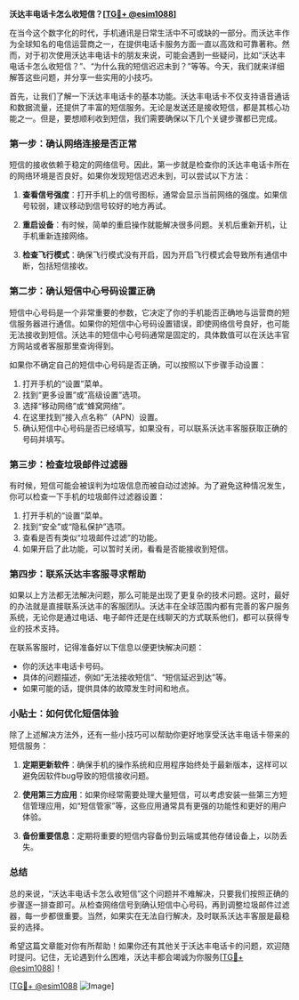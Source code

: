 **沃达丰电话卡怎么收短信？[[TG💪+ @esim1088](https://t.me/s/esim1088)]**

在当今这个数字化的时代，手机通讯是日常生活中不可或缺的一部分。而沃达丰作为全球知名的电信运营商之一，在提供电话卡服务方面一直以高效和可靠著称。然而，对于初次使用沃达丰电话卡的朋友来说，可能会遇到一些疑问，比如“沃达丰电话卡怎么收短信？”、“为什么我的短信迟迟未到？”等等。今天，我们就来详细解答这些问题，并分享一些实用的小技巧。

首先，让我们了解一下沃达丰电话卡的基本功能。沃达丰电话卡不仅支持语音通话和数据流量，还提供了丰富的短信服务。无论是发送还是接收短信，都是其核心功能之一。但是，要想顺利收到短信，我们需要确保以下几个关键步骤都已完成。

### 第一步：确认网络连接是否正常

短信的接收依赖于稳定的网络信号。因此，第一步就是检查你的沃达丰电话卡所在的网络环境是否良好。如果你发现短信迟迟未到，可以尝试以下方法：

1. **查看信号强度**：打开手机上的信号图标，通常会显示当前网络的强度。如果信号较弱，建议移动到信号较好的地方再试。
   
2. **重启设备**：有时候，简单的重启操作就能解决很多问题。关机后重新开机，让手机重新连接网络。

3. **检查飞行模式**：确保飞行模式没有开启，因为开启飞行模式会导致所有通信中断，包括短信接收。

### 第二步：确认短信中心号码设置正确

短信中心号码是一个非常重要的参数，它决定了你的手机能否正确地与运营商的短信服务器进行通信。如果你的短信中心号码设置错误，即使网络信号良好，也可能无法接收到短信。沃达丰的短信中心号码通常是固定的，具体数值可以在沃达丰官方网站或者客服那里查询得到。

如果你不确定自己的短信中心号码是否正确，可以按照以下步骤手动设置：

1. 打开手机的“设置”菜单。
2. 找到“更多设置”或“高级设置”选项。
3. 选择“移动网络”或“蜂窝网络”。
4. 在这里找到“接入点名称”（APN）设置。
5. 确认短信中心号码是否已经填写，如果没有，可以联系沃达丰客服获取正确的号码并填写。

### 第三步：检查垃圾邮件过滤器

有时候，短信可能会被误判为垃圾信息而被自动过滤掉。为了避免这种情况发生，你可以检查一下手机的垃圾邮件过滤器设置：

1. 打开手机的“设置”菜单。
2. 找到“安全”或“隐私保护”选项。
3. 查看是否有类似“垃圾邮件过滤”的功能。
4. 如果开启了此功能，可以暂时关闭，看看是否能接收到短信。

### 第四步：联系沃达丰客服寻求帮助

如果以上方法都无法解决问题，那么可能是出现了更复杂的技术问题。这时，最好的办法就是直接联系沃达丰的客服团队。沃达丰在全球范围内都有完善的客户服务系统，无论你是通过电话、电子邮件还是在线聊天的方式联系他们，都可以获得专业的技术支持。

在联系客服时，记得准备好以下信息以便更快解决问题：
- 你的沃达丰电话卡号码。
- 具体的问题描述，例如“无法接收短信”、“短信延迟到达”等。
- 如果可能的话，提供具体的故障发生时间和地点。

### 小贴士：如何优化短信体验

除了上述解决方法外，还有一些小技巧可以帮助你更好地享受沃达丰电话卡带来的短信服务：

1. **定期更新软件**：确保手机的操作系统和应用程序始终处于最新版本，这样可以避免因软件bug导致的短信接收问题。
   
2. **使用第三方应用**：如果你经常需要处理大量短信，可以考虑安装一些第三方短信管理应用，如“短信管家”等，这些应用通常具有更强的功能性和更好的用户体验。

3. **备份重要信息**：定期将重要的短信内容备份到云端或其他存储设备上，以防丢失。

### 总结

总的来说，“沃达丰电话卡怎么收短信”这个问题并不难解决，只要我们按照正确的步骤逐一排查即可。从检查网络信号到确认短信中心号码，再到调整垃圾邮件过滤器，每一步都很重要。当然，如果实在无法自行解决，及时联系沃达丰客服是最稳妥的选择。

希望这篇文章能对你有所帮助！如果你还有其他关于沃达丰电话卡的问题，欢迎随时提问。记住，无论遇到什么困难，沃达丰都会竭诚为你服务[[TG💪+ @esim1088](https://t.me/s/esim1088)]！

[[TG💪+ @esim1088](https://t.me/s/esim1088) ![Image](https://i.postimg.cc/4NQfJmqS/Snipaste-2025-05-13-00-14-12.png)]